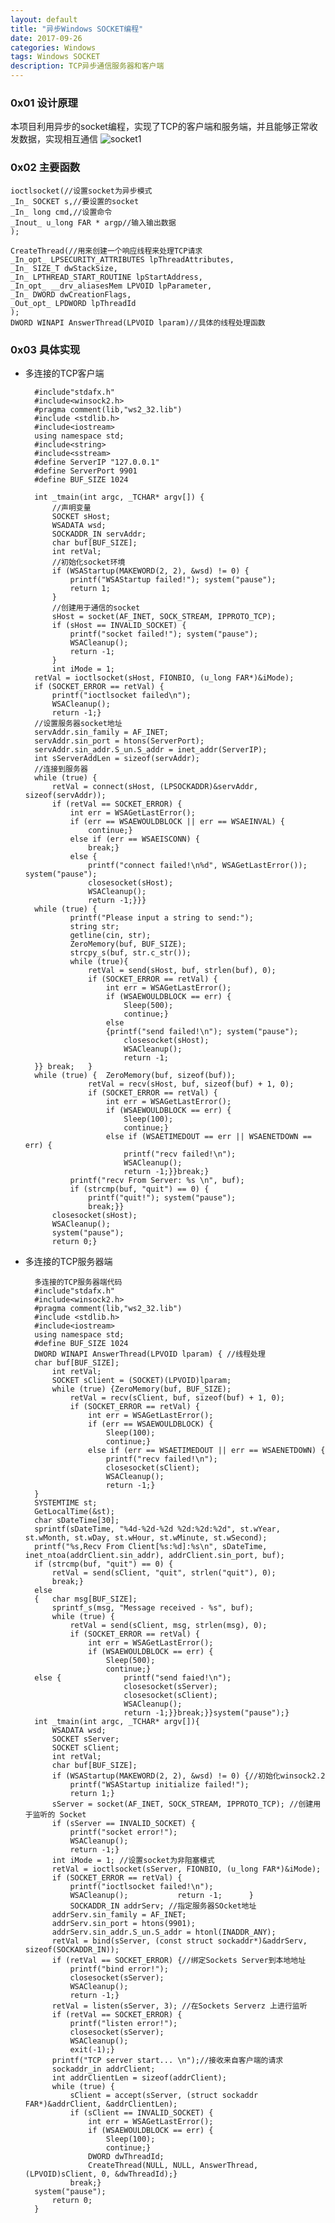 ```yaml
---
layout: default
title: "异步Windows SOCKET编程"
date: 2017-09-26
categories: Windows
tags: Windows SOCKET
description: TCP异步通信服务器和客户端
---
```


### 0x01 设计原理
本项目利用异步的socket编程，实现了TCP的客户端和服务端，并且能够正常收发数据，实现相互通信
![socket1](http://101.132.99.228/post_img/socket1.png)

### 0x02 主要函数
    
    ioctlsocket(//设置socket为异步模式
    _In_ SOCKET s,//要设置的socket
    _In_ long cmd,//设置命令
    _Inout_ u_long FAR * argp//输入输出数据
    );

    CreateThread(//用来创建一个响应线程来处理TCP请求
    _In_opt_ LPSECURITY_ATTRIBUTES lpThreadAttributes,
    _In_ SIZE_T dwStackSize,
    _In_ LPTHREAD_START_ROUTINE lpStartAddress,
    _In_opt_ __drv_aliasesMem LPVOID lpParameter,
    _In_ DWORD dwCreationFlags,
    _Out_opt_ LPDWORD lpThreadId
    );
    DWORD WINAPI AnswerThread(LPVOID lparam)//具体的线程处理函数

### 0x03 具体实现

* 多连接的TCP客户端

        #include"stdafx.h"
        #include<winsock2.h>
        #pragma comment(lib,"ws2_32.lib")
        #include <stdlib.h>
        #include<iostream>
        using namespace std;
        #include<string>
        #include<sstream>
        #define ServerIP "127.0.0.1"
        #define ServerPort 9901
        #define BUF_SIZE 1024

        int _tmain(int argc, _TCHAR* argv[]) {
            //声明变量
            SOCKET sHost;
            WSADATA wsd;
            SOCKADDR_IN servAddr;
            char buf[BUF_SIZE];
            int retVal;
            //初始化socket环境
            if (WSAStartup(MAKEWORD(2, 2), &wsd) != 0) {
                printf("WSAStartup failed!"); system("pause");
                return 1;
            }
            //创建用于通信的socket
            sHost = socket(AF_INET, SOCK_STREAM, IPPROTO_TCP);
            if (sHost == INVALID_SOCKET) {
                printf("socket failed!"); system("pause");
                WSACleanup();
                return -1;
            }
            int iMode = 1;
        retVal = ioctlsocket(sHost, FIONBIO, (u_long FAR*)&iMode);
        if (SOCKET_ERROR == retVal) {
            printf("ioctlsocket failed\n");
            WSACleanup();
            return -1;}
        //设置服务器socket地址
        servAddr.sin_family = AF_INET;
        servAddr.sin_port = htons(ServerPort);
        servAddr.sin_addr.S_un.S_addr = inet_addr(ServerIP);
        int sServerAddLen = sizeof(servAddr);
        //连接到服务器
        while (true) {
            retVal = connect(sHost, (LPSOCKADDR)&servAddr, sizeof(servAddr));
            if (retVal == SOCKET_ERROR) {
                int err = WSAGetLastError();
                if (err == WSAEWOULDBLOCK || err == WSAEINVAL) {
                    continue;}
                else if (err == WSAEISCONN) {
                    break;}
                else {
                    printf("connect failed!\n%d", WSAGetLastError()); system("pause");
                    closesocket(sHost);
                    WSACleanup();
                    return -1;}}}
        while (true) {
                printf("Please input a string to send:");
                string str;
                getline(cin, str);
                ZeroMemory(buf, BUF_SIZE);
                strcpy_s(buf, str.c_str());
                while (true){
                    retVal = send(sHost, buf, strlen(buf), 0);
                    if (SOCKET_ERROR == retVal) {
                        int err = WSAGetLastError();
                        if (WSAEWOULDBLOCK == err) {
                            Sleep(500);
                            continue;}
                        else
                        {printf("send failed!\n"); system("pause");
                            closesocket(sHost);
                            WSACleanup();
                            return -1;
        }} break;   }
        while (true) {  ZeroMemory(buf, sizeof(buf));
                    retVal = recv(sHost, buf, sizeof(buf) + 1, 0);
                    if (SOCKET_ERROR == retVal) {
                        int err = WSAGetLastError();
                        if (WSAEWOULDBLOCK == err) {
                            Sleep(100);
                            continue;}
                        else if (WSAETIMEDOUT == err || WSAENETDOWN == err) {
                            printf("recv failed!\n");
                            WSACleanup();
                            return -1;}}break;}
                printf("recv From Server: %s \n", buf);
                if (strcmp(buf, "quit") == 0) {
                    printf("quit!"); system("pause");
                    break;}}
            closesocket(sHost);
            WSACleanup();
            system("pause");
            return 0;}

* 多连接的TCP服务器端

        多连接的TCP服务器端代码
        #include"stdafx.h"
        #include<winsock2.h>
        #pragma comment(lib,"ws2_32.lib")
        #include <stdlib.h>
        #include<iostream>
        using namespace std;
        #define BUF_SIZE 1024
        DWORD WINAPI AnswerThread(LPVOID lparam) { //线程处理
        char buf[BUF_SIZE];
            int retVal;
            SOCKET sClient = (SOCKET)(LPVOID)lparam;
            while (true) {ZeroMemory(buf, BUF_SIZE);
                retVal = recv(sClient, buf, sizeof(buf) + 1, 0);
                if (SOCKET_ERROR == retVal) {
                    int err = WSAGetLastError();
                    if (err == WSAEWOULDBLOCK) {
                        Sleep(100);
                        continue;}
                    else if (err == WSAETIMEDOUT || err == WSAENETDOWN) {
                        printf("recv failed!\n");
                        closesocket(sClient);
                        WSACleanup();
                        return -1;}
        }
        SYSTEMTIME st;
        GetLocalTime(&st);
        char sDateTime[30];
        sprintf(sDateTime, "%4d-%2d-%2d %2d:%2d:%2d", st.wYear, st.wMonth, st.wDay, st.wHour, st.wMinute, st.wSecond);
        printf("%s,Recv From Client[%s:%d]:%s\n", sDateTime, inet_ntoa(addrClient.sin_addr), addrClient.sin_port, buf);
        if (strcmp(buf, "quit") == 0) {
            retVal = send(sClient, "quit", strlen("quit"), 0);
            break;}
        else
        {   char msg[BUF_SIZE];
            sprintf_s(msg, "Message received - %s", buf);
            while (true) {
                retVal = send(sClient, msg, strlen(msg), 0);
                if (SOCKET_ERROR == retVal) {
                    int err = WSAGetLastError();
                    if (WSAEWOULDBLOCK == err) {
                        Sleep(500);
                        continue;}
        else {              printf("send faied!\n");
                            closesocket(sServer);
                            closesocket(sClient);
                            WSACleanup();
                            return -1;}}break;}}system("pause");}
        int _tmain(int argc, _TCHAR* argv[]){
            WSADATA wsd;
            SOCKET sServer;
            SOCKET sClient;
            int retVal;
            char buf[BUF_SIZE]; 
            if (WSAStartup(MAKEWORD(2, 2), &wsd) != 0) {//初始化winsock2.2
                printf("WSAStartup initialize failed!");
                return 1;}
            sServer = socket(AF_INET, SOCK_STREAM, IPPROTO_TCP); //创建用于监听的 Socket
            if (sServer == INVALID_SOCKET) {
                printf("socket error!");
                WSACleanup();
                return -1;}
            int iMode = 1; //设置socket为非阻塞模式
            retVal = ioctlsocket(sServer, FIONBIO, (u_long FAR*)&iMode);
            if (SOCKET_ERROR == retVal) {
                printf("ioctlsocket failed!\n");
                WSACleanup();           return -1;      }
                SOCKADDR_IN addrServ; //指定服务器SOcket地址
            addrServ.sin_family = AF_INET;
            addrServ.sin_port = htons(9901);
            addrServ.sin_addr.S_un.S_addr = htonl(INADDR_ANY);
            retVal = bind(sServer, (const struct sockaddr*)&addrServ, sizeof(SOCKADDR_IN));
            if (retVal == SOCKET_ERROR) {//绑定Sockets Server到本地地址
                printf("bind error!");
                closesocket(sServer);
                WSACleanup();
                return -1;}
            retVal = listen(sServer, 3); //在Sockets Serverz 上进行监听
            if (retVal == SOCKET_ERROR) {
                printf("listen error!");
                closesocket(sServer);
                WSACleanup();
                exit(-1);}
            printf("TCP server start... \n");//接收来自客户端的请求
            sockaddr_in addrClient;
            int addrClientLen = sizeof(addrClient);
            while (true) {
                sClient = accept(sServer, (struct sockaddr FAR*)&addrClient, &addrClientLen);
                if (sClient == INVALID_SOCKET) {
                    int err = WSAGetLastError();
                    if (WSAEWOULDBLOCK == err) {
                        Sleep(100);
                        continue;}
                    DWORD dwThreadId;
                    CreateThread(NULL, NULL, AnswerThread, (LPVOID)sClient, 0, &dwThreadId);}
                break;}
        system("pause");
            return 0;
        }









